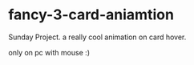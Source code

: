 # fancy-3-card-aniamtion

Sunday Project. a really cool animation on card hover.

only on pc with mouse :)
